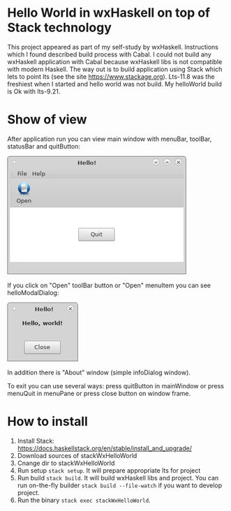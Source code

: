 # Hello World in wxHaskell on top of Stack technology
This project appeared as part of my self-study by wxHaskell.
Instructions which I found described build process with Cabal.
I could not build any wxHaskell application with Cabal because wxHaskell libs is not compatible with modern Haskell.
The way out is to build application using Stack which lets to point lts (see the site https://www.stackage.org).
Lts-11.8 was the freshiest when I started and hello world was not build.
My helloWorld build is Ok with lts-9.21.

# Show of view
After application run you can view main window with menuBar, toolBar, statusBar and quitButton:

![Main Window](https://github.com/ktak-007/stackWxHelloWorld/raw/master/screenshots/mainWindow.png)

If you click on "Open" toolBar button or "Open" menuItem you can see helloModalDialog:

![Main Window](https://github.com/ktak-007/stackWxHelloWorld/raw/master/screenshots/helloModalDialog.png)

In addition there is "About" window (simple infoDialog window).

To exit you can use several ways: press quitButton in mainWindow or press menuQuit in menuPane or press close button on window frame.

# How to install
1. Install Stack: https://docs.haskellstack.org/en/stable/install_and_upgrade/
2. Download sources of stackWxHelloWorld
3. Cnange dir to stackWxHelloWorld
4. Run setup `stack setup`. It will prepare appropriate lts for project
5. Run build `stack build`. It will build wxHaskell libs and project. You can run on-the-fly builder `stack build --file-watch` if you want to develop project.
6. Run the binary `stack exec stackWxHelloWorld`.
